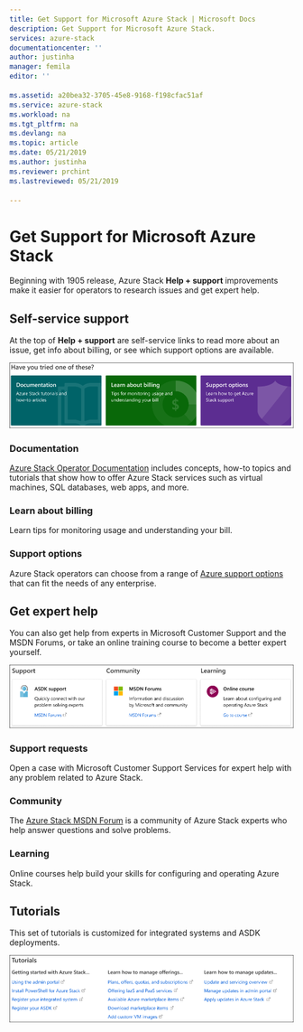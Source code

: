 ```yaml
---
title: Get Support for Microsoft Azure Stack | Microsoft Docs
description: Get Support for Microsoft Azure Stack.
services: azure-stack
documentationcenter: ''
author: justinha
manager: femila
editor: ''

ms.assetid: a20bea32-3705-45e8-9168-f198cfac51af
ms.service: azure-stack
ms.workload: na
ms.tgt_pltfrm: na
ms.devlang: na
ms.topic: article
ms.date: 05/21/2019
ms.author: justinha
ms.reviewer: prchint
ms.lastreviewed: 05/21/2019

---
```

# Get Support for Microsoft Azure Stack

Beginning with 1905 release, Azure Stack **Help + support** improvements make it easier for operators to research issues and get expert help. 

## Self-service support

At the top of **Help + support** are self-service links to read more about an issue, get info about billing, or see which support options are available. 

![Self-service support](media/azure-stack-get-support/get-support-tiles.png)

### Documentation

[Azure Stack Operator Documentation](index.yml) includes concepts, how-to topics and tutorials that show how to offer Azure Stack services such as virtual machines, SQL databases, web apps, and more. 

### Learn about billing

Learn tips for monitoring usage and understanding your bill.

### Support options

Azure Stack operators can choose from a range of [Azure support options](https://azure.microsoft.com/support/options/) that can fit the needs of any enterprise. 

## Get expert help 

You can also get help from experts in Microsoft Customer Support and the MSDN Forums, or take an online training course to become a better expert yourself. 

![Get expert help](media/azure-stack-get-support/get-support-cards.png)

### Support requests

Open a case with Microsoft Customer Support Services for expert help with any problem related to Azure Stack.

### Community 

The [Azure Stack MSDN Forum](https://social.msdn.microsoft.com/Forums/azure/home?forum=azurestack) is a community of Azure Stack experts who help answer questions and solve problems.

### Learning

Online courses help build your skills for configuring and operating Azure Stack. 

## Tutorials

This set of tutorials is customized for integrated systems and ASDK deployments. 

![Get support tutorials](media/azure-stack-get-support/get-support-tutorials.png)